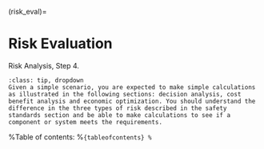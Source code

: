 (risk_eval)=
# Risk Evaluation

Risk Analysis, Step 4.

```{admonition} MUDE Exam Information
:class: tip, dropdown
Given a simple scenario, you are expected to make simple calculations as illustrated in the following sections: decision analysis, cost benefit analysis and economic optimization. You should understand the difference in the three types of risk described in the safety standards section and be able to make calculations to see if a component or system meets the requirements.
```

%Table of contents:
%```{tableofcontents}
%```